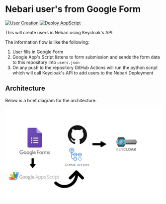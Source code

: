 # Nebari user's from Google Form

[![User Creation](https://github.com/Quansight/nebari-users-create-from-google-form/actions/workflows/user_create.yml/badge.svg)](https://github.com/Quansight/nebari-users-create-from-google-form/actions/workflows/user_create.yml)
[![Deploy AppScript](https://github.com/Quansight/nebari-users-create-from-google-form/actions/workflows/deploy.yml/badge.svg)](https://github.com/Quansight/nebari-users-create-from-google-form/actions/workflows/deploy.yml)

This will create users in Nebari using Keycloak's API.

The information flow is like the following:

1. User fills in Google Form
2. Google App's Script listens to form submission and sends the form data to this repository into `users.json`
3. On any push to the repository GitHub Actions will run the python script which will call Keycloak's API to add users to the Nebari Deployment

## Architecture

Below is a brief diagram for the architecture:

![Nebari Auto Create](nebari-auto-create.jpg)
